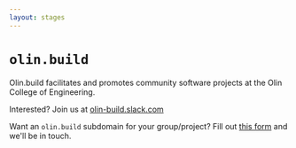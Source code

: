 ```yaml
---
layout: stages
---
```


# `olin.build`

Olin.build facilitates and promotes community software projects at the Olin
College of Engineering.

Interested? Join us at [olin-build.slack.com](http://olin-build.slack.com)

Want an `olin.build` subdomain for your group/project? Fill out [this form](https://docs.google.com/forms/d/e/1FAIpQLScOHuFs5U-ZQlfsC8gaoGmNka22CCYcYSkfg0d5L0NobOg13Q/viewform?usp=sf_link) and we'll be in touch.
